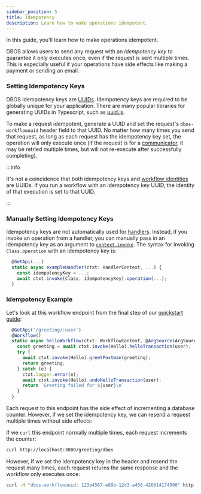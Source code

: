 ```yaml
---
sidebar_position: 5
title: Idempotency
description: Learn how to make operations idempotent.
---
```


In this guide, you'll learn how to make operations idempotent.

DBOS allows users to send any request with an _idempotency key_ to guarantee it only executes once, even if the request is sent multiple times.
This is especially useful if your operations have side effects like making a payment or sending an email.

### Setting Idempotency Keys

DBOS idempotency keys are [UUIDs](https://en.wikipedia.org/wiki/Universally_unique_identifier).
Idempotency keys are required to be globally unique for your application.
There are many popular libraries for generating UUIDs in Typescript, such as [uuid.js](https://www.npmjs.com/package/uuid).

To make a request idempotent, generate a UUID and set the request's `dbos-workflowuuid` header field to that UUID.
No matter how many times you send that request, as long as each request has the idempotency key set, the operation will only execute once (if the request is for a [communicator](./communicator-tutorial.md), it may be retried multiple times, but will not re-execute after successfully completing).

:::info

It's not a coincidence that both idempotency keys and [workflow identities](./workflow-tutorial#workflow-identity) are UUIDs.
If you run a workflow with an idempotency key UUID, the identity of that execution is set to that UUID.

:::

### Manually Setting Idempotency Keys

Idempotency keys are not automatically used for [handlers](./http-serving-tutorial#handlers).
Instead, if you invoke an operation from a handler, you can manually pass in an idempotency key as an argument to [`context.invoke`](../api-reference/contexts#handlerctxtinvoketargetclass-workflowuuid).
The syntax for invoking `Class.operation` with an idempotency key is:

```javascript
  @GetApi(...)
  static async exampleHandler(ctxt: HandlerContext, ...) {
    const idempotencyKey = ...;
    await ctxt.invoke(Class, idempotencyKey).operation(...);
  }
```

### Idempotency Example

Let's look at this workflow endpoint from the final step of our [quickstart guide](../getting-started/quickstart-programming-2):

```javascript
  @GetApi('/greeting/:user')
  @Workflow()
  static async helloWorkflow(ctxt: WorkflowContext, @ArgSource(ArgSources.URL) user: string) {
    const greeting = await ctxt.invoke(Hello).helloTransaction(user);
    try {
      await ctxt.invoke(Hello).greetPostman(greeting);
      return greeting;
    } catch (e) {
      ctxt.logger.error(e);
      await ctxt.invoke(Hello).undoHelloTransaction(user);
      return `Greeting failed for ${user}\n`
    }
  }
```

Each request to this endpoint has the side effect of incrementing a database counter.
However, if we set the idempotency key, we can resend a request multiple times without side effects:

If we `curl` this endpoint normally multiple times, each request increments the counter:

```bash
curl http://localhost:3000/greeting/dbos
```

However, if we set the idempotency key in the header and resend the request many times, each request returns the same response and the workflow only executes once:

```bash
curl -H "dbos-workflowuuid: 123e4567-e89b-12d3-a456-426614174000" http://localhost:3000/greeting/dbos
```
